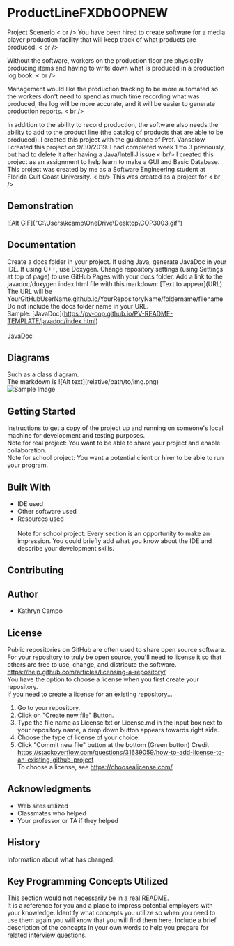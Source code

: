 # ProductLineFXDbOOPNEW

Project Scenerio  < br />
You have been hired to create software for a media player production facility that will keep track of what products are produced. < br />

Without the software, workers on the production floor are physically producing items and having to write down what is produced in a production log book. < br />

Management would like the production tracking to be more automated so the workers don't need to spend as much time recording what was produced, the log will be more accurate, and it will be easier to generate production reports. < br />

In addition to the ability to record production, the software also needs the ability to add to the product line (the catalog of products that are able to be produced).
I created this project with the guidance of Prof. Vanselow <br />
I created this project on 9/30/2019. I had completed week 1 tto 3 previously, but had to delete it after having a Java/IntelliJ issue < br/>
I created this project as an assignment to help learn to make a GUI and Basic Database.
This project was created by me as a Software Engineering student at Florida Gulf Coast University. < br/>
This was created as a project for < br />
 

## Demonstration

\!\[Alt GIF]\("C:\Users\kcamp\OneDrive\Desktop\COP3003.gif") <br />

## Documentation

Create a docs folder in your project. If using Java, generate JavaDoc in your IDE. If using C++, use Doxygen. Change repository settings (using Settings at top of page) to use GitHub Pages with your docs folder. Add a link to the javadoc/doxygen index.html file with this markdown: \[Text to appear]\(URL) <br />
The URL will be YourGitHubUserName.github.io/YourRepositoryName/foldername/filename<br /> 
Do not include the docs folder name in your URL. <br />
Sample: \[JavaDoc]\(https://pv-cop.github.io/PV-README-TEMPLATE/javadoc/index.html) <br /> <br />
[JavaDoc](https://pv-cop.github.io/PV-README-TEMPLATE/javadoc/index.html)

## Diagrams

Such as a class diagram. <br /> 
The markdown is  \!\[Alt text\]\(relative/path/to/img.png) <br />
 ![Sample Image](docs/9919.png)

## Getting Started

Instructions to get a copy of the project up and running on someone's local machine for development and testing purposes.
<br />
Note for real project: You want to be able to share your project and enable collaboration. 
<br />
Note for school project: You want a potential client or hirer to be able to run your program. 

## Built With

* IDE used  
* Other software used  
* Resources used  
<br />Note for school project: Every section is an opportunity to make an impression. You could briefly add what you know about the IDE and describe your development skills. 

## Contributing



## Author

* Kathryn Campo

## License

Public repositories on GitHub are often used to share open source software. For your repository to truly be open source, you'll need to license it so that others are free to use, change, and distribute the software. https://help.github.com/articles/licensing-a-repository/ <br />
You have the option to choose a license when you first create your repository. </br>
If you need to create a license for an existing repository...
1. Go to your repository.
2. Click on "Create new file" Button.
3. Type the file name as License.txt or License.md in the input box next to your repository name, a drop down button appears towards right side.
4. Choose the type of license of your choice.
5. Click "Commit new file" button at the bottom (Green button)
Credit https://stackoverflow.com/questions/31639059/how-to-add-license-to-an-existing-github-project <br />
To choose a license, see https://choosealicense.com/ 

## Acknowledgments

* Web sites utilized
* Classmates who helped
* Your professor or TA if they helped

## History

Information about what has changed. 

## Key Programming Concepts Utilized

This section would not necessarily be in a real README.  <br />
It is a reference for you and a place to impress potential employers with your knowledge. 
Identify what concepts you utilize so when you need to use them again you will know that you will find them here. Include a brief description of the concepts in your own words to help you prepare for related interview questions. 
